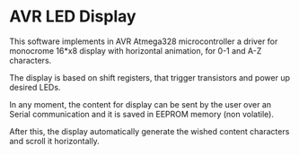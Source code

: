 # AVR LED Display

This software implements in AVR Atmega328 microcontroller a driver for monocrome 16*x8 display with horizontal animation, 
for 0-1 and A-Z characters.

The display is based on shift registers, that trigger transistors and power up desired LEDs. 

In any moment, the content for display can be sent by the user over an Serial communication and it is saved in EEPROM memory (non volatile).

After this, the display automatically generate the wished content characters and scroll it horizontally.

